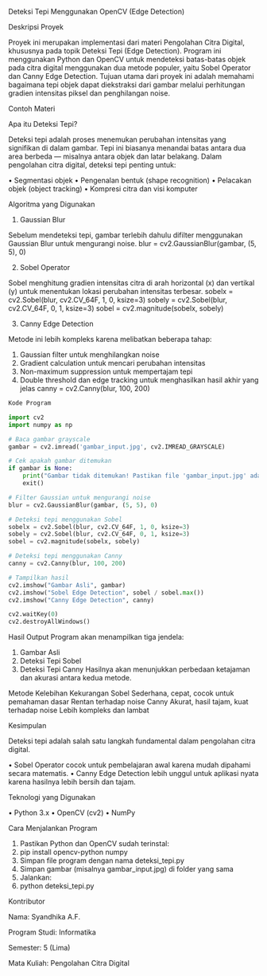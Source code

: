 
Deteksi Tepi Menggunakan OpenCV (Edge Detection)

Deskripsi Proyek

Proyek ini merupakan implementasi dari materi Pengolahan Citra Digital, khususnya pada topik Deteksi Tepi (Edge Detection).
Program ini menggunakan Python dan OpenCV untuk mendeteksi batas-batas objek pada citra digital menggunakan dua metode populer, yaitu Sobel Operator dan Canny Edge Detection.
Tujuan utama dari proyek ini adalah memahami bagaimana tepi objek dapat diekstraksi dari gambar melalui perhitungan gradien intensitas piksel dan penghilangan noise.

Contoh Materi

Apa itu Deteksi Tepi?

Deteksi tepi adalah proses menemukan perubahan intensitas yang signifikan di dalam gambar. Tepi ini biasanya menandai batas antara dua area berbeda — misalnya antara objek dan latar belakang.
Dalam pengolahan citra digital, deteksi tepi penting untuk:

•	Segmentasi objek
•	Pengenalan bentuk (shape recognition)
•	Pelacakan objek (object tracking)
•	Kompresi citra dan visi komputer

Algoritma yang Digunakan

1. Gaussian Blur

Sebelum mendeteksi tepi, gambar terlebih dahulu difilter menggunakan Gaussian Blur untuk mengurangi noise.
blur = cv2.GaussianBlur(gambar, (5, 5), 0)

2. Sobel Operator

Sobel menghitung gradien intensitas citra di arah horizontal (x) dan vertikal (y) untuk menentukan lokasi perubahan intensitas terbesar.
sobelx = cv2.Sobel(blur, cv2.CV_64F, 1, 0, ksize=3)
sobely = cv2.Sobel(blur, cv2.CV_64F, 0, 1, ksize=3)
sobel = cv2.magnitude(sobelx, sobely)

3. Canny Edge Detection

Metode ini lebih kompleks karena melibatkan beberapa tahap:

1.	Gaussian filter untuk menghilangkan noise
2.	Gradient calculation untuk mencari perubahan intensitas
3.	Non-maximum suppression untuk mempertajam tepi
4.	Double threshold dan edge tracking untuk menghasilkan hasil akhir yang jelas
canny = cv2.Canny(blur, 100, 200)

```Python
Kode Program

import cv2
import numpy as np

# Baca gambar grayscale
gambar = cv2.imread('gambar_input.jpg', cv2.IMREAD_GRAYSCALE)

# Cek apakah gambar ditemukan
if gambar is None:
    print("Gambar tidak ditemukan! Pastikan file 'gambar_input.jpg' ada di folder yang sama.")
    exit()

# Filter Gaussian untuk mengurangi noise
blur = cv2.GaussianBlur(gambar, (5, 5), 0)

# Deteksi tepi menggunakan Sobel
sobelx = cv2.Sobel(blur, cv2.CV_64F, 1, 0, ksize=3)
sobely = cv2.Sobel(blur, cv2.CV_64F, 0, 1, ksize=3)
sobel = cv2.magnitude(sobelx, sobely)

# Deteksi tepi menggunakan Canny
canny = cv2.Canny(blur, 100, 200)

# Tampilkan hasil
cv2.imshow("Gambar Asli", gambar)
cv2.imshow("Sobel Edge Detection", sobel / sobel.max())
cv2.imshow("Canny Edge Detection", canny)

cv2.waitKey(0)
cv2.destroyAllWindows()
```

Hasil Output
Program akan menampilkan tiga jendela:

1.	Gambar Asli
2.	Deteksi Tepi Sobel
3.	Deteksi Tepi Canny
Hasilnya akan menunjukkan perbedaan ketajaman dan akurasi antara kedua metode.

Metode	Kelebihan	Kekurangan
Sobel	Sederhana, cepat, cocok untuk pemahaman dasar	Rentan terhadap noise
Canny	Akurat, hasil tajam, kuat terhadap noise	Lebih kompleks dan lambat
		
Kesimpulan

Deteksi tepi adalah salah satu langkah fundamental dalam pengolahan citra digital.

•	Sobel Operator cocok untuk pembelajaran awal karena mudah dipahami secara matematis.
•	Canny Edge Detection lebih unggul untuk aplikasi nyata karena hasilnya lebih bersih dan tajam.

Teknologi yang Digunakan

•	Python 3.x
•	OpenCV (cv2)
•	NumPy

Cara Menjalankan Program

1.	Pastikan Python dan OpenCV sudah terinstal:
2.	pip install opencv-python numpy
3.	Simpan file program dengan nama deteksi_tepi.py
4.	Simpan gambar (misalnya gambar_input.jpg) di folder yang sama
5.	Jalankan:
6.	python deteksi_tepi.py

Kontributor

Nama: Syandhika A.F.

Program Studi: Informatika

Semester: 5 (Lima)

Mata Kuliah: Pengolahan Citra Digital
